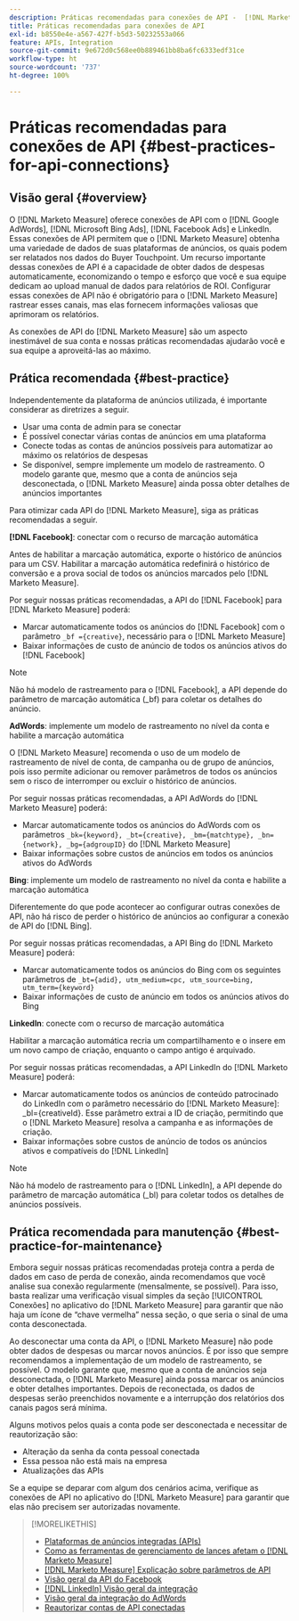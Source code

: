 ```yaml
---
description: Práticas recomendadas para conexões de API -  [!DNL Marketo Measure]
title: Práticas recomendadas para conexões de API
exl-id: b8550e4e-a567-427f-b5d3-50232553a066
feature: APIs, Integration
source-git-commit: 9e672d0c568ee0b889461bb8ba6fc6333edf31ce
workflow-type: ht
source-wordcount: '737'
ht-degree: 100%

---
```


# Práticas recomendadas para conexões de API {#best-practices-for-api-connections}

## Visão geral {#overview}

O [!DNL Marketo Measure] oferece conexões de API com o [!DNL Google AdWords], [!DNL Microsoft Bing Ads], [!DNL Facebook Ads] e LinkedIn. Essas conexões de API permitem que o [!DNL Marketo Measure] obtenha uma variedade de dados de suas plataformas de anúncios, os quais podem ser relatados nos dados do Buyer Touchpoint. Um recurso importante dessas conexões de API é a capacidade de obter dados de despesas automaticamente, economizando o tempo e esforço que você e sua equipe dedicam ao upload manual de dados para relatórios de ROI. Configurar essas conexões de API não é obrigatório para o [!DNL Marketo Measure] rastrear esses canais, mas elas fornecem informações valiosas que aprimoram os relatórios.

As conexões de API do [!DNL Marketo Measure] são um aspecto inestimável de sua conta e nossas práticas recomendadas ajudarão você e sua equipe a aproveitá-las ao máximo.

## Prática recomendada {#best-practice}

Independentemente da plataforma de anúncios utilizada, é importante considerar as diretrizes a seguir.

* Usar uma conta de admin para se conectar
* É possível conectar várias contas de anúncios em uma plataforma
* Conecte todas as contas de anúncios possíveis para automatizar ao máximo os relatórios de despesas
* Se disponível, sempre implemente um modelo de rastreamento. O modelo garante que, mesmo que a conta de anúncios seja desconectada, o [!DNL Marketo Measure] ainda possa obter detalhes de anúncios importantes

Para otimizar cada API do [!DNL Marketo Measure], siga as práticas recomendadas a seguir.

**[!DNL Facebook]**: conectar com o recurso de marcação automática

Antes de habilitar a marcação automática, exporte o histórico de anúncios para um CSV. Habilitar a marcação automática redefinirá o histórico de conversão e a prova social de todos os anúncios marcados pelo [!DNL Marketo Measure].

Por seguir nossas práticas recomendadas, a API do [!DNL Facebook] para [!DNL Marketo Measure] poderá:

* Marcar automaticamente todos os anúncios do [!DNL Facebook] com o parâmetro `_bf ={creative}`, necessário para o [!DNL Marketo Measure] 
* Baixar informações de custo de anúncio de todos os anúncios ativos do [!DNL Facebook] 

>[!NOTE]
>
>Não há modelo de rastreamento para o [!DNL Facebook], a API depende do parâmetro de marcação automática (_bf) para coletar os detalhes do anúncio.

**AdWords**: implemente um modelo de rastreamento no nível da conta e habilite a marcação automática

O [!DNL Marketo Measure] recomenda o uso de um modelo de rastreamento de nível de conta, de campanha ou de grupo de anúncios, pois isso permite adicionar ou remover parâmetros de todos os anúncios sem o risco de interromper ou excluir o histórico de anúncios.

Por seguir nossas práticas recomendadas, a API AdWords do [!DNL Marketo Measure] poderá:

* Marcar automaticamente todos os anúncios do AdWords com os parâmetros `_bk={keyword}, _bt={creative}, _bm={matchtype}, _bn={network}, _bg={adgroupID}` do [!DNL Marketo Measure]
* Baixar informações sobre custos de anúncios em todos os anúncios ativos do AdWords

**Bing**: implemente um modelo de rastreamento no nível da conta e habilite a marcação automática

Diferentemente do que pode acontecer ao configurar outras conexões de API, não há risco de perder o histórico de anúncios ao configurar a conexão de API do [!DNL Bing].

Por seguir nossas práticas recomendadas, a API Bing do [!DNL Marketo Measure] poderá:
* Marcar automaticamente todos os anúncios do Bing com os seguintes parâmetros de `_bt={adid}, utm_medium=cpc, utm_source=bing, utm_term={keyword}`
* Baixar informações de custo de anúncio em todos os anúncios ativos do Bing

**LinkedIn**: conecte com o recurso de marcação automática

Habilitar a marcação automática recria um compartilhamento e o insere em um novo campo de criação, enquanto o campo antigo é arquivado.

Por seguir nossas práticas recomendadas, a API LinkedIn do [!DNL Marketo Measure] poderá:

* Marcar automaticamente todos os anúncios de conteúdo patrocinado do LinkedIn com o parâmetro necessário do [!DNL Marketo Measure]: _bl={creativeId}. Esse parâmetro extrai a ID de criação, permitindo que o [!DNL Marketo Measure] resolva a campanha e as informações de criação.
* Baixar informações sobre custos de anúncio de todos os anúncios ativos e compatíveis do [!DNL LinkedIn]

>[!NOTE]
>
>Não há modelo de rastreamento para o [!DNL LinkedIn], a API depende do parâmetro de marcação automática (_bl) para coletar todos os detalhes de anúncios possíveis.

## Prática recomendada para manutenção {#best-practice-for-maintenance}

Embora seguir nossas práticas recomendadas proteja contra a perda de dados em caso de perda de conexão, ainda recomendamos que você analise sua conexão regularmente (mensalmente, se possível).  Para isso, basta realizar uma verificação visual simples da seção [!UICONTROL Conexões] no aplicativo do [!DNL Marketo Measure] para garantir que não haja um ícone de “chave vermelha” nessa seção, o que seria o sinal de uma conta desconectada.

Ao desconectar uma conta da API, o [!DNL Marketo Measure] não pode obter dados de despesas ou marcar novos anúncios. É por isso que sempre recomendamos a implementação de um modelo de rastreamento, se possível. O modelo garante que, mesmo que a conta de anúncios seja desconectada, o [!DNL Marketo Measure] ainda possa marcar os anúncios e obter detalhes importantes. Depois de reconectada, os dados de despesas serão preenchidos novamente e a interrupção dos relatórios dos canais pagos será mínima.

Alguns motivos pelos quais a conta pode ser desconectada e necessitar de reautorização são:

* Alteração da senha da conta pessoal conectada
* Essa pessoa não está mais na empresa
* Atualizações das APIs

Se a equipe se deparar com algum dos cenários acima, verifique as conexões de API no aplicativo do [!DNL Marketo Measure] para garantir que elas não precisem ser autorizadas novamente.

>[!MORELIKETHIS]
>
>* [Plataformas de anúncios integradas (APIs)](/help/api-connections/utilizing-marketo-measures-api-connections/integrated-ad-platforms.md)
>* [Como as ferramentas de gerenciamento de lances afetam o  [!DNL Marketo Measure]](/help/api-connections/utilizing-marketo-measures-api-connections/how-bid-management-tools-affect-marketo-measure.md)
>* [[!DNL Marketo Measure] Explicação sobre parâmetros de API](/help/api-connections/utilizing-marketo-measures-api-connections/marketo-measure-parameters.md)
>* [Visão geral da API do Facebook](/help/api-connections/utilizing-marketo-measures-api-connections/facebook-api.md)
>* [[!DNL LinkedIn] Visão geral da integração](/help/api-connections/utilizing-marketo-measures-api-connections/linkedin-integration.md)
>* [Visão geral da integração do AdWords](/help/api-connections/utilizing-marketo-measures-api-connections/understanding-marketo-measure-adwords-tagging.md)
>* [Reautorizar contas de API conectadas](/help/api-connections/utilizing-marketo-measures-api-connections/reauthorizing-connected-accounts.md)
